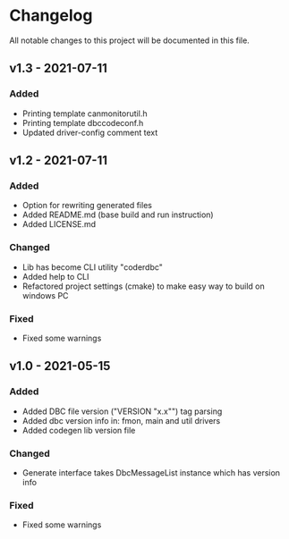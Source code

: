 # Changelog
All notable changes to this project will be documented in this file.


## v1.3 - 2021-07-11
### Added
- Printing template canmonitorutil.h
- Printing template dbccodeconf.h
- Updated driver-config comment text


## v1.2 - 2021-07-11
### Added
- Option for rewriting generated files
- Added README.md (base build and run instruction)
- Added LICENSE.md

### Changed
- Lib has become CLI utility "coderdbc"
- Added help to CLI 
- Refactored project settings (cmake) to make easy way to build on windows PC

### Fixed
- Fixed some warnings


## v1.0 - 2021-05-15
### Added
- Added DBC file version ("VERSION "x.x"") tag parsing
- Added dbc version info in: fmon, main and util drivers
- Added codegen lib version file

### Changed
- Generate interface takes DbcMessageList instance which has version info

### Fixed
- Fixed some warnings
